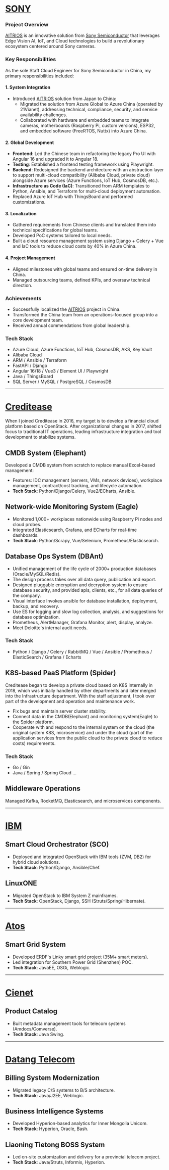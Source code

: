 <!-- ---
hide:
  - navigation
  - toc
--- -->

# [SONY](https://www.sony-semicon.com/en/index.html)
### Project Overview
[AITRIOS](https://www.aitrios.sony-semicon.com/) is an innovative solution from [Sony Semiconductor](https://www.sony-semicon.com/index.html) that leverages Edge Vision AI, IoT, and Cloud technologies to build a revolutionary ecosystem centered around Sony cameras.

### Key Responsibilities
As the sole Staff Cloud Engineer for Sony Semiconductor in China, my primary responsibilities included:
#### 1. System Integration
- Introduced [AITRIOS](https://www.aitrios.sony-semicon.com/) solution from Japan to China:
  - Migrated the solution from Azure Global to Azure China (operated by 21Vianet), addressing technical, compliance, security, and service availability challenges.
  - Collaborated with hardware and embedded teams to integrate cameras, motherboards (Raspberry Pi, custom versions), ESP32, and embedded software (FreeRTOS, Nuttx) into Azure China.

#### 2. Global Development
- **Frontend**: Led the Chinese team in refactoring the legacy Pro UI with Angular 16 and upgraded it to Angular 18.
- **Testing**: Established a frontend testing framework using Playwright.
- **Backend**: Redesigned the backend architecture with an abstraction layer to support multi-cloud compatibility (Alibaba Cloud, private cloud) alongside Azure services (Azure Functions, IoT Hub, CosmosDB, etc.).
- **Infrastructure as Code (IaC)**: Transitioned from ARM templates to Python, Ansible, and Terraform for multi-cloud deployment automation.
- Replaced Azure IoT Hub with ThingsBoard and performed customizations.

#### 3. Localization
- Gathered requirements from Chinese clients and translated them into technical specifications for global teams.
- Developed PoC systems tailored to local needs.
- Built a cloud resource management system using Django + Celery + Vue and IaC tools to reduce cloud costs by 40% in Azure China.

#### 4. Project Management
- Aligned milestones with global teams and ensured on-time delivery in China.
- Managed outsourcing teams, defined KPIs, and oversaw technical direction.

### Achievements
- Successfully localized the [AITRIOS](https://www.aitrios.sony-semicon.com/) project in China.
- Transformed the China team from an operations-focused group into a core development team.
- Received annual commendations from global leadership.

### Tech Stack
- Azure Cloud, Azure Functions, IoT Hub, CosmosDB, AKS, Key Vault
- Alibaba Cloud
- ARM / Ansible / Terraform
- FastAPI / Django
- Angular 16/18 / Vue3 / Element UI / Playwright
- Java / ThingsBoard
- SQL Server / MySQL / PostgreSQL / CosmosDB

---

# [Creditease](https://www.creditease.com/)
When I joined Creditease in 2016, my target is to develop a financial cloud platform based on OpenStack. 
After organizational changes in 2017, shifted focus to traditional IT operations, leading infrastructure integration and tool development to stabilize systems.

## CMDB System (Elephant)
Developed a CMDB system from scratch to replace manual Excel-based management:
- Features: IDC management (servers, VMs, network devices), workplace management, contract/cost tracking, and lifecycle automation.
- **Tech Stack**: Python/Django/Celery, Vue2/ECharts, Ansible.

## Network-wide Monitoring System (Eagle)
- Monitored 1,000+ workplaces nationwide using Raspberry Pi nodes and cloud probes.
- Integrated Elasticsearch, Grafana, and ECharts for real-time dashboards.
- **Tech Stack**: Python/Scrapy, Vue/Selenium, Prometheus/Elasticsearch.

## Database Ops System (DBAnt)
- Unified management of the life cycle of 2000+ production databases (Oracle/MySQL/Redis).
- The design process takes over all data query, publication and export.
- Designed pluggable encryption and decryption system to ensure database security, and provided apis, clients, etc., for all data queries of the company.
- Visual interface Invokes ansible for database installation, deployment, backup, and recovery.
- Use ES for logging and slow log collection, analysis, and suggestions for database optimization.
- Prometheus, AlertManager, Grafana Monitor, alert, display, analyze.
- Meet Deloitte's internal audit needs.
### Tech Stack
  - Python / Django / Celery / RabbitMQ / Vue / Ansible / Prometheus / ElasticSearch / Grafana / Echarts

## K8S-based PaaS Platform (Spider)
Creditease began to develop a private cloud based on K8S internally in 2018, which was initially handled by other departments and later merged into the Infrastructure department. With the staff adjustment, I took over part of the development and operation and maintenance work.
- Fix bugs and maintain server cluster stability.
- Connect data in the CMDB(Elephant) and monitoring system(Eagle) to the Spider platform.
- Cooperate with and respond to the internal system on the cloud (the original system K8S, microservice) and under the cloud (part of the application services from the public cloud to the private cloud to reduce costs) requirements.
### Tech Stack
  - Go / Gin
  - Java / Spring / Spring Cloud ...

## Middleware Operations
Managed Kafka, RocketMQ, Elasticsearch, and microservices components.

---

# [IBM](https://www.ibm.com/cn-zh)
## Smart Cloud Orchestrator (SCO)
- Deployed and integrated OpenStack with IBM tools (ZVM, DB2) for hybrid cloud solutions.
- **Tech Stack**: Python/Django, Ansible/Chef.

## LinuxONE
- Migrated OpenStack to IBM System Z mainframes.
- **Tech Stack**: OpenStack, Django, SSH (Struts/Spring/Hibernate).

---

# [Atos](https://atos.net/en/)
## Smart Grid System
- Developed ERDF's Linky smart grid project (35M+ smart meters).
- Led integration for Southern Power Grid (Shenzhen) POC.
- **Tech Stack**: JavaEE, OSGi, Weblogic.

---

# [Cienet](https://www.cienet.com/zh-hans)
## Product Catalog
- Built metadata management tools for telecom systems (Amdocs/Comverse).
- **Tech Stack**: Java Swing.

---

# [Datang Telecom](https://www.datang.com/)
## Billing System Modernization
- Migrated legacy C/S systems to B/S architecture.
- **Tech Stack**: Java/J2EE, Weblogic.

## Business Intelligence Systems
- Developed Hyperion-based analytics for Inner Mongolia Unicom.
- **Tech Stack**: Hyperion, Oracle, Bash.

## Liaoning Tietong BOSS System
- Led on-site customization and delivery for a provincial telecom project.
- **Tech Stack**: Java/Struts, Informix, Hyperion.